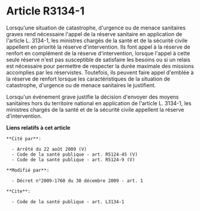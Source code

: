 # Article R3134-1

Lorsqu'une situation de catastrophe, d'urgence ou de menace sanitaires graves rend nécessaire l'appel de la réserve sanitaire
en application de l'article L. 3134-1, les ministres chargés de la santé et de la sécurité civile appellent en priorité la
réserve d'intervention. Ils font appel à la réserve de renfort en complément de la réserve d'intervention, lorsque l'appel à
cette seule réserve n'est pas susceptible de satisfaire les besoins ou si un relais est nécessaire pour permettre de
respecter la durée maximale des missions accomplies par les réservistes. Toutefois, ils peuvent faire appel d'emblée à la
réserve de renfort lorsque les caractéristiques de la situation de catastrophe, d'urgence ou de menace sanitaires le
justifient. 

Lorsqu'un événement grave justifie la décision d'envoyer des moyens sanitaires hors du territoire national en application de
l'article L. 3134-1, les ministres chargés de la santé et de la sécurité civile appellent la réserve d'intervention.

**Liens relatifs à cet article**

	**Cité par**:

	  - Arrêté du 22 août 2009 (V)
	  - Code de la santé publique - art. R5124-45 (V)
	  - Code de la santé publique - art. R5124-9 (V)

	**Modifié par**:

	  - Décret n°2009-1760 du 30 décembre 2009 - art. 1

	**Cite**:

	  - Code de la santé publique - art. L3134-1

